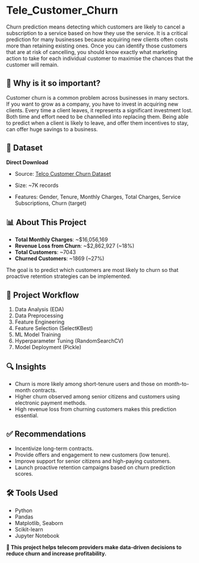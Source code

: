 # Tele_Customer_Churn

Churn prediction means detecting which customers are likely to cancel a subscription to a service based on how they use the service. It is a critical prediction for many businesses because acquiring new clients often costs more than retaining existing ones. Once you can identify those customers that are at risk of cancelling, you should know exactly what marketing action to take for each individual customer to maximise the chances that the customer will remain.

## 📌 Why is it so important?

Customer churn is a common problem across businesses in many sectors. If you want to grow as a company, you have to invest in acquiring new clients. Every time a client leaves, it represents a significant investment lost. Both time and effort need to be channelled into replacing them. Being able to predict when a client is likely to leave, and offer them incentives to stay, can offer huge savings to a business.


## 📂 Dataset

**Direct Download**

<a href="https://github.com/PrakashRanjanShrivastava/Tele_Customer_Churn/blob/main/Data/Telco-Customer-Churn.csv.csv"></a>

- Source: [Telco Customer Churn Dataset](https://www.kaggle.com/blastchar/telco-customer-churn)

- Size: ~7K records

- Features: Gender, Tenure, Monthly Charges, Total Charges, Service Subscriptions, Churn (target)


## 📊 About This Project

- **Total Monthly Charges**: ~$16,056,169
- **Revenue Loss from Churn**: ~$2,862,927 (~18%)
- **Total Customers**: ~7043
- **Churned Customers**: ~1869 (~27%)

The goal is to predict which customers are most likely to churn so that proactive retention strategies can be implemented.

## 🧪 Project Workflow

1. Data Analysis (EDA)
2. Data Preprocessing
3. Feature Engineering
4. Feature Selection (SelectKBest)
5. ML Model Training
6. Hyperparameter Tuning (RandomSearchCV)
7. Model Deployment (Pickle)

## 🔍 Insights

- Churn is more likely among short-tenure users and those on month-to-month contracts.
- Higher churn observed among senior citizens and customers using electronic payment methods.
- High revenue loss from churning customers makes this prediction essential.

## ✅ Recommendations

- Incentivize long-term contracts.
- Provide offers and engagement to new customers (low tenure).
- Improve support for senior citizens and high-paying customers.
- Launch proactive retention campaigns based on churn prediction scores.

## 🛠 Tools Used

- Python
- Pandas
- Matplotlib, Seaborn
- Scikit-learn
- Jupyter Notebook

**🚀 This project helps telecom providers make data-driven decisions to reduce churn and increase profitability.**

